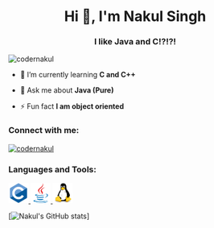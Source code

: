 <!---
- 👋 Hi, I’m @codernakul
- 👀 I’m interested in Computer
- 🌱 I’m currently learning C.
- 💞️ I’m looking to collaborate on C.
--->

<!---
codernakul/codernakul is a ✨ special ✨ repository because its `README.md` (this file) appears on your GitHub profile.
You can click the Preview link to take a look at your changes.
--->

<h1 align="center">Hi 👋, I'm Nakul Singh</h1>
<h3 align="center">I like Java and C!?!?!</h3>

<p align="left"> <img src="https://komarev.com/ghpvc/?username=codernakul&label=Profile%20views&color=0e75b6&style=flat" alt="codernakul" /> </p>

- 🌱 I’m currently learning **C and C++**

- 💬 Ask me about **Java (Pure)**

- ⚡ Fun fact **I am object oriented**

<h3 align="left">Connect with me:</h3>
<p align="left">
<a href="https://www.codechef.com/users/codernakul" target="blank"><img align="center" src="https://cdn.jsdelivr.net/npm/simple-icons@3.1.0/icons/codechef.svg" alt="codernakul" height="30" width="40" /></a>
</p>

<h3 align="left">Languages and Tools:</h3>
<p align="left"> <a href="https://en.wikipedia.org/wiki/Dennis_Ritchie" target="_blank" rel="noreferrer"> <img src="https://raw.githubusercontent.com/devicons/devicon/master/icons/c/c-original.svg" alt="c" width="40" height="40"/> </a> <a href="https://en.wikipedia.org/wiki/James_Gosling" target="_blank" rel="noreferrer"> <img src="https://raw.githubusercontent.com/devicons/devicon/master/icons/java/java-original.svg" alt="java" width="40" height="40"/> </a> <a href="https://en.wikipedia.org/wiki/Linus_Torvalds" target="_blank" rel="noreferrer"> <img src="https://raw.githubusercontent.com/devicons/devicon/master/icons/linux/linux-original.svg" alt="linux" width="40" height="40"/> </a> </p>

[![Nakul's GitHub stats](https://github-readme-stats.vercel.app/api?username=codernakul)]
